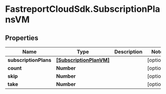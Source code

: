 # FastreportCloudSdk.SubscriptionPlansVM

## Properties

Name | Type | Description | Notes
------------ | ------------- | ------------- | -------------
**subscriptionPlans** | [**[SubscriptionPlanVM]**](SubscriptionPlanVM.md) |  | [optional] 
**count** | **Number** |  | [optional] 
**skip** | **Number** |  | [optional] 
**take** | **Number** |  | [optional] 


